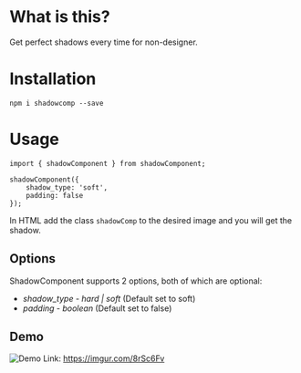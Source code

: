 # What is this?

Get perfect shadows every time for non-designer.

# Installation

`npm i shadowcomp --save`

# Usage

```
import { shadowComponent } from shadowComponent;

shadowComponent({
    shadow_type: 'soft',
    padding: false
});
```

In HTML add the class ```shadowComp``` to the desired image and you will get the shadow.
## Options

ShadowComponent supports 2 options, both of which are optional:

* *shadow_type* - _hard | soft_ (Default set to soft)
* *padding* - _boolean_ (Default set to false)

## Demo
![Demo](https://user-images.githubusercontent.com/11825836/74355334-079b5700-4dbd-11ea-888f-25e72d37a05d.png)
Link: https://imgur.com/8rSc6Fv
